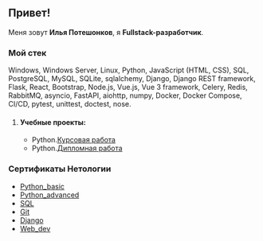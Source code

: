 ## Привет!
Меня зовут __Илья Потешонков__, я __Fullstack-разработчик__.
### Мой стек
Windows, Windows Server, Linux, Python, JavaScript (HTML, CSS), SQL, PostgreSQL, MySQL, SQLite, sqlalchemy, Django, Django REST framework, Flask, React, Bootstrap, Node.js, Vue.js, Vue 3 framework, Celery, Redis, RabbitMQ, asyncio, FastAPI, aiohttp, numpy, Docker, Docker Compose, CI/CD, pytest, unittest, doctest, nose.
<ol>
    <li><h4> Учебные проекты:</h4>
        <ul>
            <li>Python.<a href="https://github.com/ilyapatis24/course_projects/tree/main/course_work_backup">Курсовая работа</a></li>
            <li>Python.<a href="https://github.com/ilyapatis24/diplom">Дипломная работа</a></li>
        </ul>
    </li>
</ol>

### Сертификаты Нетологии
- [Python_basic](https://github.com/ilyapatis24/ilyapatis24/blob/main/python_basic.jpg)
- [Python_advanced](https://github.com/ilyapatis24/ilyapatis24/blob/main/python_advanced.jpg)
- [SQL](https://github.com/ilyapatis24/ilyapatis24/blob/main/sql.jpg)
- [Git](https://github.com/ilyapatis24/ilyapatis24/blob/main/git.jpg)
- [Django](https://github.com/ilyapatis24/ilyapatis24/blob/main/Django.jpg)
- [Web_dev](https://github.com/ilyapatis24/ilyapatis24/blob/main/Web_dev.jpg)
